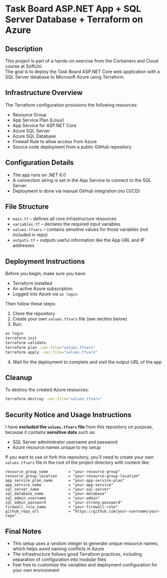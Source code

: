# Task Board ASP.NET App + SQL Server Database + Terraform on Azure

## Description

This project is part of a hands-on exercise from the Containers and Cloud course at SoftUni.  
The goal is to deploy the Task Board ASP.NET Core web application with a SQL Server database to Microsoft Azure using Terraform.

## Infrastructure Overview

The Terraform configuration provisions the following resources:

- Resource Group
- App Service Plan (Linux)
- App Service for ASP.NET Core
- Azure SQL Server
- Azure SQL Database
- Firewall Rule to allow access from Azure
- Source code deployment from a public GitHub repository

## Configuration Details

- The app runs on .NET 6.0
- A connection string is set in the App Service to connect to the SQL Server
- Deployment is done via manual GitHub integration (no CI/CD)


## File Structure

- `main.tf` – defines all core infrastructure resources
- `variables.tf` – declares the required input variables
- `values.tfvars` – contains sensitive values for those variables (not included in repo)
- `outputs.tf` – outputs useful information like the App URL and IP addresses

## Deployment Instructions

Before you begin, make sure you have:

- Terraform installed
- An active Azure subscription
- Logged into Azure via `az login`

Then follow these steps:

1. Clone the repository
2. Create your own `values.tfvars` file (see section below)
3. Run:

```bash
az login
terraform init
terraform validate
terraform plan -var-file="values.tfvars"
terraform apply -var-file="values.tfvars"
```

4. Wait for the deployment to complete and visit the output URL of the app

## Cleanup

To destroy the created Azure resources:

```bash
terraform destroy -var-file="values.tfvars"
```

## Security Notice and Usage Instructions

I have **excluded the `values.tfvars` file** from this repository on purpose, because it contains **sensitive data** such as:

- SQL Server administrator username and password
- Azure resource names unique to my setup

If you want to use or fork this repository, you’ll need to create your own `values.tfvars` file in the root of the project directory with content like:

```hcl
resource_group_name         = "your-resource-group"
resource_group_location     = "your-resource-group-location"
app_service_plan_name       = "your-app-service-plan"
app_service_name            = "your-app-service"
sql_server_name             = "your-sql-server"
sql_database_name           = "your-database"
sql_admin_username          = "your-admin"
sql_admin_password          = "your-strong-password"
firewall_rule_name          = "your-firewall-rule"
github_repo_url             = "https://github.com/your-username/your-repo"
```

## Final Notes

- This setup uses a random integer to generate unique resource names, which helps avoid naming conflicts in Azure
- The infrastructure follows good Terraform practices, including separation of configuration into modular files
- Feel free to customize the variables and deployment configuration for your own environment
